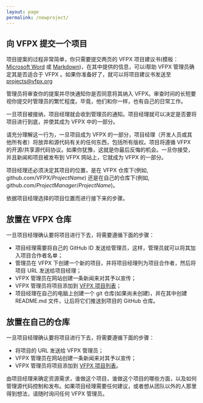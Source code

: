 ```yaml
---
layout: page
permalink: /newproject/
---
```


## 向 VFPX 提交一个项目

项目提案的过程非常简单，你只需要提交两页的 VFPX 项目建议书(模板：[Microsoft Word](VFPXProjectProposalTemplate.dot) 或 [Markdown](VFPXProjectProposal.md))，在其中提供的信息，可以i帮助 VFPX 管理员确定其是否适合于 VFPX 。如果你准备好了，就可以将项目建议书发送至 projects@vfpx.org  

管理员将审查你的提案并尽快通知你是否同意将其纳入 VFPX。审查时间的长短要视你提交时管理员的繁忙程度。毕竟，他们和你一样，也有自己的日常工作。

一旦项目被接纳，项目经理就会收到管理员的通知。项目经理就可以决定是否要将项目进行到底，并使其成为 VFPX 中的一部分。

请充分理解这一行为，一旦项目成为 VFPX 的一部分，项目经理（开发人员或其他所有者）将放弃和源代码有关的任何东西，包括所有版权。项目将遵循 VFPX 的开源/共享源代码协议。如果你犹豫，这就是你最后反悔的机会。一旦你接受，并且新闻和项目被发布到 VFPX 网站上，它就成为 VFPX 的一部分。

项目经理还必须决定其项目的位置，是在 VFPX 仓库下(例如, github.com/VFPX/*ProjectName*) 还是在自己的仓库下(例如, github.com/*ProjectManager*/*ProjectName*)。

依据项目经理选择的项目位置而进行接下来的步骤。

## 放置在 VFPX 仓库
一旦项目经理确认要将项目进行下去，将需要遵循下面的步骤：

* 项目经理需要将自己的 GitHub ID 发送给管理员，这样，管理员就可以将其加入项目合作者名单；
* 管理员在 VFPX 下创建一个新的项目，并将项目经理列为项目合作者，然后将项目 URL 发送给项目经理；
* VFPX 管理员在网站创建一条新闻来对其予以宣传；
* VFPX 管理员将项目添加到 [VFPX 项目列表](https://vfp9.github.io/projects/)；
* 项目经理在自己的电脑上创建一个 git 仓库(如果尚未创建)，并在其中创建 README.md 文件，让后将它们推送到项目的 GitHub 仓库。

## 放置在自己的仓库
一旦项目经理确认要将项目进行下去，将需要遵循下面的步骤：

* 将项目的 URL 发送给 VFPX 管理员；
* VFPX 管理员在网站创建一条新闻来对其予以宣传；
* VFPX 管理员将项目添加到 [VFPX 项目列表](https://vfp9.github.io/projects/)。

由项目经理来确定资源需求，谁做这个项目，谁做这个项目的哪些方面，以及如何管理源代码控制和发布。如果项目经理需要任何建议，或者想从团队以外的人那里得到想法，请随时询问任何 VFPX 管理员。
